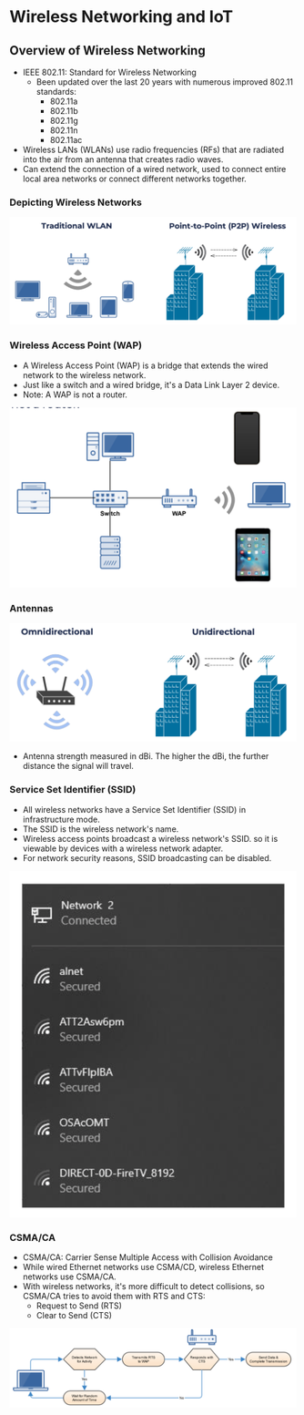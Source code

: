 # Wireless Networking and IoT

## Overview of Wireless Networking

- IEEE 802.11: Standard for Wireless Networking
  - Been updated over the last 20 years with numerous improved 802.11 standards:
    - 802.11a
    - 802.11b
    - 802.11g
    - 802.11n
    - 802.11ac
- Wireless LANs (WLANs) use radio frequencies (RFs) that are radiated into the air from an antenna that creates radio waves.
- Can extend the connection of a wired network, used to connect entire local area networks or connect different networks together.

### Depicting Wireless Networks

![Depicting-Wireless-Networks Image](Depicting-Wireless-Networks.png)

### Wireless Access Point (WAP)

- A Wireless Access Point (WAP) is a bridge that extends the wired network to the wireless network.
- Just like a switch and a wired bridge, it's a Data Link Layer 2 device.
- Note: A WAP is not a router.

![Wireless Access Point Image](Wireless-Access-Point.png)

### Antennas

![Antennas Image](Antennas.png)

- Antenna strength measured in dBi. The higher the dBi, the further distance the signal will travel.

### Service Set Identifier (SSID)

- All wireless networks have a Service Set Identifier (SSID) in infrastructure mode.
- The SSID is the wireless network's name.
- Wireless access points broadcast a wireless network's SSID. so it is viewable by devices with a wireless network adapter.
- For network security reasons, SSID broadcasting can be disabled.

![Service Set Identifier Image](Service-Set-Identifier.png)

### CSMA/CA

- CSMA/CA: Carrier Sense Multiple Access with Collision Avoidance
- While wired Ethernet networks use CSMA/CD, wireless Ethernet networks use CSMA/CA.
- With wireless networks, it's more difficult to detect collisions, so CSMA/CA tries to avoid them with RTS and CTS:
  - Request to Send (RTS)
  - Clear to Send (CTS)

![CSMA/CA Image](CSMA-CA.png)
